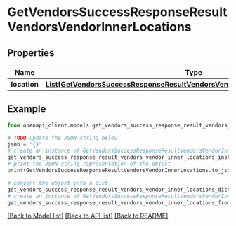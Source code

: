 # GetVendorsSuccessResponseResultVendorsVendorInnerLocations


## Properties

Name | Type | Description | Notes
------------ | ------------- | ------------- | -------------
**location** | [**List[GetVendorsSuccessResponseResultVendorsVendorInnerLocationsLocationInner]**](GetVendorsSuccessResponseResultVendorsVendorInnerLocationsLocationInner.md) |  | [optional] 

## Example

```python
from openapi_client.models.get_vendors_success_response_result_vendors_vendor_inner_locations import GetVendorsSuccessResponseResultVendorsVendorInnerLocations

# TODO update the JSON string below
json = "{}"
# create an instance of GetVendorsSuccessResponseResultVendorsVendorInnerLocations from a JSON string
get_vendors_success_response_result_vendors_vendor_inner_locations_instance = GetVendorsSuccessResponseResultVendorsVendorInnerLocations.from_json(json)
# print the JSON string representation of the object
print(GetVendorsSuccessResponseResultVendorsVendorInnerLocations.to_json())

# convert the object into a dict
get_vendors_success_response_result_vendors_vendor_inner_locations_dict = get_vendors_success_response_result_vendors_vendor_inner_locations_instance.to_dict()
# create an instance of GetVendorsSuccessResponseResultVendorsVendorInnerLocations from a dict
get_vendors_success_response_result_vendors_vendor_inner_locations_from_dict = GetVendorsSuccessResponseResultVendorsVendorInnerLocations.from_dict(get_vendors_success_response_result_vendors_vendor_inner_locations_dict)
```
[[Back to Model list]](../README.md#documentation-for-models) [[Back to API list]](../README.md#documentation-for-api-endpoints) [[Back to README]](../README.md)



